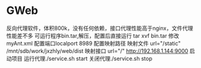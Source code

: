 # GWeb
反向代理软件，体积800k，没有任何依赖，接口代理性能高于nginx，文件代理性能差不多
可运行程序bin.tar,解压，配置后直接运行
tar xvf bin.tar
修改myAnt.xml
配置端口localport 8989
配置映射路径
映射文件
url="/static" /mnt/sdb/work/jxzhly/web/dist
映射接口
url="/" http://192.168.1.144:9000
启动项目
运行代理./service.sh start
关闭代理./service.sh stop